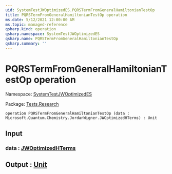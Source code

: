 ```yaml
---
uid: SystemTestJWOptimizedES.PQRSTermFromGeneralHamiltonianTestOp
title: PQRSTermFromGeneralHamiltonianTestOp operation
ms.date: 5/12/2021 12:00:00 AM
ms.topic: managed-reference
qsharp.kind: operation
qsharp.namespace: SystemTestJWOptimizedES
qsharp.name: PQRSTermFromGeneralHamiltonianTestOp
qsharp.summary: ''
---
```


# PQRSTermFromGeneralHamiltonianTestOp operation

Namespace: [SystemTestJWOptimizedES](xref:SystemTestJWOptimizedES)

Package: [Tests.Research](https://nuget.org/packages/Tests.Research)




```qsharp
operation PQRSTermFromGeneralHamiltonianTestOp (data : Microsoft.Quantum.Chemistry.JordanWigner.JWOptimizedHTerms) : Unit
```


## Input

### data : [JWOptimizedHTerms](xref:Microsoft.Quantum.Chemistry.JordanWigner.JWOptimizedHTerms)





## Output : [Unit](xref:microsoft.quantum.qsharp.valueliterals#unit-literal)

